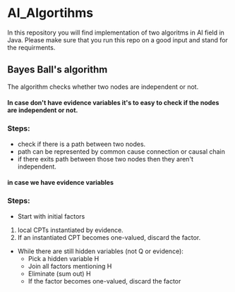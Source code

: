 # AI_Algortihms
In this repository you will find implementation of two algoritms in AI field in Java.
Please make sure that you run this repo on a good input and stand for the requirments.

## Bayes Ball's algorithm
The algorithm checks whether two nodes are independent or not.
#### In case don't have evidence variables it's to easy to check if the nodes are independent or not.
### Steps:
* check if there is a path between two nodes.
* path can be represented by common cause connection or causal chain
* if there exits path between those two nodes then they aren't independent.
#### in case we have evidence variables
### Steps:
* Start with initial factors
1. local CPTs instantiated by evidence.
2. If an instantiated CPT becomes one-valued, discard the factor.
* While there are still hidden variables (not Q or evidence):
  * Pick a hidden variable H
  * Join all factors mentioning H
  *  Eliminate (sum out) H
  *   If the factor becomes one-valued, discard the factor
